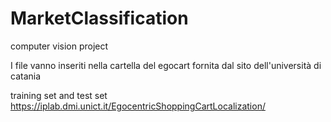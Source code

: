 # MarketClassification
computer vision project


I file vanno inseriti nella cartella del egocart fornita dal sito dell'università di catania

training set and test set
https://iplab.dmi.unict.it/EgocentricShoppingCartLocalization/
